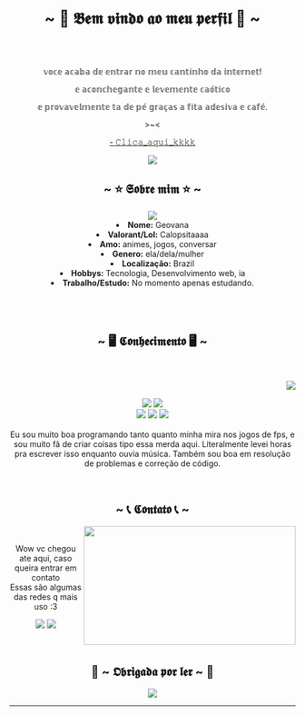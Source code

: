 <body>
  <center>
<h1 align="center">~ 💟 𝕭𝖊𝖒 𝖛𝖎𝖓𝖉𝖔 𝖆𝖔 𝖒𝖊𝖚 𝖕𝖊𝖗𝖋𝖎𝖑 💟 ~</h1>
<br>
<div align="center">
  </a>
    <br>
  <p>𝕧𝕠𝕔𝕖 𝕒𝕔𝕒𝕓𝕒 𝕕𝕖 𝕖𝕟𝕥𝕣𝕒𝕣 𝕟𝕠 𝕞𝕖𝕦 𝕔𝕒𝕟𝕥𝕚𝕟𝕙𝕠 𝕕𝕒 𝕚𝕟𝕥𝕖𝕣𝕟𝕖𝕥!</p>
  <p>𝕖 𝕒𝕔𝕠𝕟𝕔𝕙𝕖𝕘𝕒𝕟𝕥𝕖 𝕖 𝕝𝕖𝕧𝕖𝕞𝕖𝕟𝕥𝕖 𝕔𝕒𝕠́𝕥𝕚𝕔𝕠</p>
  <p>𝕖 𝕡𝕣𝕠𝕧𝕒𝕧𝕖𝕝𝕞𝕖𝕟𝕥𝕖 𝕥𝕒 𝕕𝕖 𝕡𝕖́ 𝕘𝕣𝕒𝕔̧𝕒𝕤 𝕒 𝕗𝕚𝕥𝕒 𝕒𝕕𝕖𝕤𝕚𝕧𝕒 𝕖 𝕔𝕒𝕗𝕖́.</p>
<p>>~<</p>
<p><a href="https://youtu.be/dQw4w9WgXcQ?si=ApHGP6qU4IYbJSGS">- 𝙲𝚕𝚒𝚌𝚊_𝚊𝚚𝚞𝚒_𝚔𝚔𝚔𝚔</a><p>
  
</div>
    <div align="center">
 <img src="https://media1.tenor.com/m/NMJwAdvYzNwAAAAC/dandadan.gif"
      </div>
<div>
<h2 align="center">  ~ ⭐ 𝕾𝖔𝖇𝖗𝖊 𝖒𝖎𝖒 ⭐ ~  </h2>
  <div align="center">
<img src="https://th.bing.com/th/id/R.f07c6b4a1ca75b7498884ef143b568ce?rik=%2biYBnXJlc4zhAA&riu=http%3a%2f%2fpa1.aminoapps.com%2f6603%2f0dcd485a942acf56a443d67601f4ae5a19058f45_00.gif&ehk=cGc6WqPeER0TEb5AJQB6NKNIe5V5G6zloxPZfH75Tx4%3d&risl=&pid=ImgRaw&r=0"right">
  </div>
<li>
 <b>Nome:</b> Geovana </li>
<li>
<b>Valorant/Lol:</b> Calopsitaaaa
</li>
<li>
<b>Amo:</b> animes, jogos, conversar 
</li>
<li>
<b>Genero:</b> ela/dela/mulher
</li>
<li>
<b>Localização:</b> Brazil
</li>
<li>
<b>Hobbys:</b> Tecnologia, Desenvolvimento web, ia
</li>
<li>
<b>Trabalho/Estudo:</b> No momento apenas estudando.
</li>
<br><br><br>
</div>
<div>
<h2 align="center">            ~ 🖥️ 𝕮𝖔𝖓𝖍𝖊𝖈𝖎𝖒𝖊𝖓𝖙𝖔 🖥️ ~</h2>
 <br>
<p>
  <div align="center">
<img src="https://media1.tenor.com/m/tacuYyyUdXAAAAAC/anya-forger-excited.gif" align="right">
  </div>
</div>
<div>
  <br>
<p align="center"> <img src="https://img.shields.io/badge/html5%20-%23E34F26.svg?&style=for-the-badge&logo=html5&logoColor=white"/> <img src="https://img.shields.io/badge/css3%20-%231572B6.svg?&style=for-the-badge&logo=css3&logoColor=white"/><br>
 <img src="https://img.shields.io/badge/node.js%20-%2343853D.svg?&style=for-the-badge&logo=node.js&logoColor=white"/> <img src="https://img.shields.io/badge/javascript%20-%23323330.svg?&style=for-the-badge&logo=javascript&logoColor=%23F7DF1E"/> <img src="https://img.shields.io/badge/git%20-%23F05033.svg?&style=for-the-badge&logo=git&logoColor=white"/> <br><br>
Eu sou muito boa programando tanto quanto minha mira nos jogos de fps, e sou muito fã de criar coisas tipo essa merda aqui. Literalmente levei horas pra escrever isso enquanto ouvia música. Também sou boa em resolução de problemas e correção de código.
</p>
<br>
<h2 align="center">              ~ 📞 𝕮𝖔𝖓𝖙𝖆𝖙𝖔 📞 ~ </h2>
  <div align="center">
<img src="https://media1.tenor.com/m/P7hCyZlzDH4AAAAC/wink-anime.gif" align="right" width="373.5px" height="208.5px">
  </div>
<br>
<p align="center">Wow vc chegou ate aqui, caso queira entrar em contato <br>
Essas são algumas das redes q mais uso  :3 </p>
<p align="center"><a href="https://www.linkedin.com/in/geovana-beatriz-gih4444" target="_blank"><img src="https://img.shields.io/badge/Geovana_Beatriz%20-%231DA1F2.svg?&style=for-the-badge&logo=Twitter&logoColor=white"/></a> <a href="https://discord.me/Calopsitaaaa" target="_blank"><img src="https://img.shields.io/badge/Calopsitaaaa%20-%237289DA.svg?&style=for-the-badge&logo=discord&logoColor=white"/></a></p>
</div>
<br>
<div>
<h2 align="center">💖 ~ 𝕺𝖇𝖗𝖎𝖌𝖆𝖉𝖆 𝖕𝖔𝖗 𝖑𝖊𝖗 ~ 💖</h2>
<div align="center">
<img src="https://media1.tenor.com/m/tpXMRHSykOAAAAAC/anime.giff">
</div>
<hr>
</div>
</div>
    </center>
</body>
